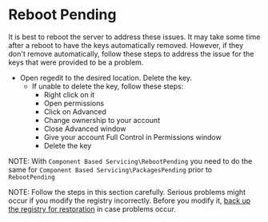 # Reboot Pending

It is best to reboot the server to address these issues. It may take some time after a reboot to have the keys automatically removed. However, if they don't remove automatically, follow these steps to address the issue for the keys that were provided to be a problem.

-  Open regedit to the desired location. Delete the key.
   - If unable to delete the key, follow these steps:
      - Right click on it
      - Open permissions
      - Click on Advanced
      - Change ownership to your account
      - Close Advanced window
      - Give your account Full Control in Permissions window
      - Delete the key

NOTE: With `Component Based Servicing\RebootPending` you need to do the same for `Component Based Servicing\PackagesPending` prior to `RebootPending`

NOTE: Follow the steps in this section carefully. Serious problems might occur if you modify the registry incorrectly. Before you modify it, [back up the registry for restoration](https://support.microsoft.com/en-us/topic/how-to-back-up-and-restore-the-registry-in-windows-855140ad-e318-2a13-2829-d428a2ab0692) in case problems occur.
